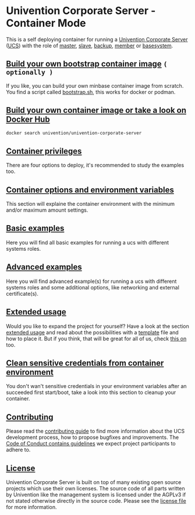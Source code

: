 # Univention Corporate Server - Container Mode

This is a self deploying container for running a [Univention Corporate Server](https://www.univention.com/products/ucs/) ([UCS](https://docs.software-univention.de/manual.html)) with the role of [master](https://docs.software-univention.de/manual.html#domain-ldap:Domain_controller_master), [slave](https://docs.software-univention.de/manual.html#domain-ldap:Domain_controller_slave), [backup](https://docs.software-univention.de/manual.html#domain-ldap:Domain_controller_backup), [member](https://docs.software-univention.de/manual.html#domain-ldap:Member_server) or [basesystem](https://docs.software-univention.de/manual.html#domain-ldap:Base_system).

## [Build your own bootstrap container image](docs/README.BUILD.md) ```( optionally )```
If you like, you can build your own minbase container image from scratch. You find a script called [bootstrap.sh](bootstrap/bootstrap.sh), this works for docker or podman.

## [Build your own container image or take a look on Docker Hub](docs/README.BUILD.md)
```bash
docker search univention/univention-corporate-server
```

## [Container privileges](docs/README.PRIVILEGES.md)
There are four options to deploy, it's recommended to study the examples too.

## [Container options and environment variables](docs/README.ENVIRONMENT.md)
This section will explaine the container environment with the minimum and/or maximum amount settings.

## [Basic examples](docs/README.BASIC.EXAMPLES.md)
Here you will find all basic examples for running a ucs with different systems roles.

## [Advanced examples](docs/README.ADVANCED.EXAMPLES.md)
Here you will find advanced example(s) for running a ucs with different systems roles and some additional options, like networking and external certificate(s).

## [Extended usage](docs/README.EXTENDED.USAGE.md)
Would you like to expand the project for yourself? Have a look at the section [extended usage](docs/README.EXTENDED.USAGE.md) and read about the possibilities with a [template](root/usr/lib/univention-container-mode/template) file and how to place it. But if you think, that will be great for all of us, check [this on](CONTRIBUTING.md) too.

## [Clean sensitive credentials from container environment](docs/README.ENVIRONMENT.CLEANUP.md)
You don't wan't sensitive credentials in your environment variables after an succeeded first start/boot, take a look into this section to cleanup your container.

## [Contributing](CONTRIBUTING.md)

Please read the [contributing guide](./CONTRIBUTING.md) to find more information about the UCS development process, how to propose bugfixes and improvements.
The [Code of Conduct contains guidelines](./CONTRIBUTING.md#code-of-conduct) we expect project participants to adhere to.

## [License](LICENSE)

Univention Corporate Server is built on top of many existing open source projects which use their own licenses.
The source code of all parts written by Univention like the management system is licensed under the AGPLv3 if not stated otherwise directly in the source code.
Please see the [license file](./LICENSE) for more information.
